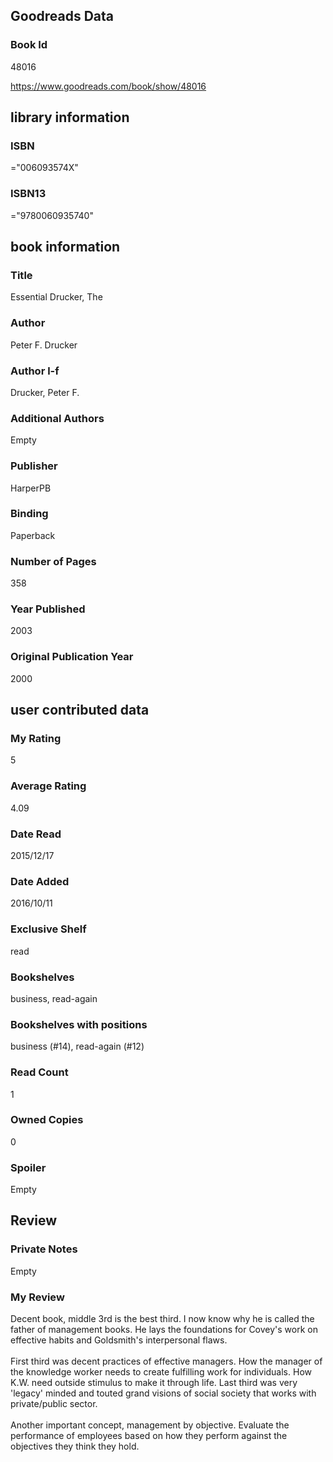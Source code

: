 <!-- This template shows how to bulk convert all columns of data into one markdown file -->
<!-- caveat: substitution key matches column headers from default export. You will get a KeyError if there's a mismatch -->

## Goodreads Data

### Book Id 

48016

https://www.goodreads.com/book/show/48016

## library information

### ISBN 
="006093574X"

### ISBN13 
="9780060935740"

## book information

### Title
Essential Drucker, The

### Author 
Peter F. Drucker

### Author l-f 
Drucker, Peter F.

### Additional Authors
Empty

### Publisher 
HarperPB

### Binding
Paperback

### Number of Pages
358

### Year Published
2003

### Original Publication Year 
2000

## user contributed data

### My Rating
5

### Average Rating
4.09

### Date Read
2015/12/17

### Date Added
2016/10/11

### Exclusive Shelf
read

### Bookshelves
business, read-again

### Bookshelves with positions
business (#14), read-again (#12)

### Read Count
1

### Owned Copies
0

### Spoiler 
Empty

## Review

### Private Notes
Empty

### My Review
Decent book, middle 3rd is the best third. I now know why he is called the father of management books. He lays the foundations for Covey's work on effective habits and Goldsmith's interpersonal flaws.<br/><br/>First third was decent practices of effective managers. How the manager of the knowledge worker needs to create fulfilling work for individuals. How K.W. need outside stimulus to make it through life. Last third was very 'legacy' minded and touted grand visions of social society that works with private/public sector.<br/><br/>Another important concept, management by objective. Evaluate the performance of employees based on how they perform against the objectives they think they hold.